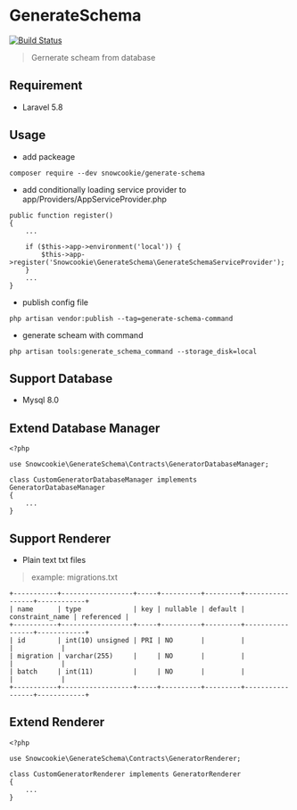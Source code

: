 # GenerateSchema

[![Build Status](https://drone.snowcookie.moe/api/badges/snowshana/GenerateSchema/status.svg?ref=refs/heads/2.x)](https://drone.snowcookie.moe/snowshana/GenerateSchema)

> Gernerate scheam from database

## Requirement
- Laravel 5.8

## Usage

- add packeage
```
composer require --dev snowcookie/generate-schema
```

- add conditionally loading service provider to app/Providers/AppServiceProvider.php
``` 
public function register()
{
    ...

    if ($this->app->environment('local')) {
        $this->app->register('Snowcookie\GenerateSchema\GenerateSchemaServiceProvider');
    }
    ...
}
```

- publish config file
```
php artisan vendor:publish --tag=generate-schema-command
```

- generate scheam with command
```
php artisan tools:generate_schema_command --storage_disk=local
```

## Support Database

- Mysql 8.0

## Extend Database Manager

```
<?php

use Snowcookie\GenerateSchema\Contracts\GeneratorDatabaseManager;

class CustomGeneratorDatabaseManager implements GeneratorDatabaseManager
{
    ...
}

```

## Support Renderer

- Plain text txt files

> example: migrations.txt

```
+-----------+------------------+-----+----------+---------+-----------------+------------+
| name      | type             | key | nullable | default | constraint_name | referenced |
+-----------+------------------+-----+----------+---------+-----------------+------------+
| id        | int(10) unsigned | PRI | NO       |         |                 |            |
| migration | varchar(255)     |     | NO       |         |                 |            |
| batch     | int(11)          |     | NO       |         |                 |            |
+-----------+------------------+-----+----------+---------+-----------------+------------+
```

## Extend Renderer

```
<?php

use Snowcookie\GenerateSchema\Contracts\GeneratorRenderer;

class CustomGeneratorRenderer implements GeneratorRenderer
{
    ...
}

```
